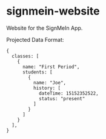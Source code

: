 # signmein-website

Website for the SignMeIn App. 


Projected Data Format: 

```
{
  classes: [
    {
      name: "First Period",
      students: [
        {
          name: "Joe",
          history: [
            dateTime: 15152352522,
            status: "present"
          ]
        }
      ]
    }
  ], 
}
```
